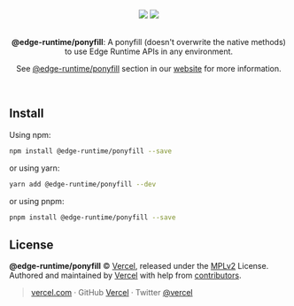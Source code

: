 <div align="center">
  <br>
  <img src="https://user-images.githubusercontent.com/2096101/235130063-e561514e-1f66-4ff6-9034-70dbf7ca3260.png#gh-dark-mode-only">
  <img src="https://user-images.githubusercontent.com/2096101/235127419-ac6fe609-d0cd-4339-a593-c48305a83823.png#gh-light-mode-only">
  <br>
  <br>
  <p align="center"><strong>@edge-runtime/ponyfill</strong>: A ponyfill (doesn't overwrite the native methods) to use Edge Runtime APIs in any environment.</p>
  <p align="center">See <a href="https://edge-runtime.vercel.app/packages/ponyfill" target='_blank' rel='noopener noreferrer'>@edge-runtime/ponyfill</a> section in our <a href="https://edge-runtime.vercel.app/" target='_blank' rel='noopener noreferrer'>website</a> for more information.</p>
  <br>
</div>

## Install

Using npm:

```sh
npm install @edge-runtime/ponyfill --save
```

or using yarn:

```sh
yarn add @edge-runtime/ponyfill --dev
```

or using pnpm:

```sh
pnpm install @edge-runtime/ponyfill --save
```

## License

**@edge-runtime/ponyfill** © [Vercel](https://vercel.com), released under the [MPLv2](https://github.com/vercel/edge-runtime/blob/main/LICENSE.md) License.<br>
Authored and maintained by [Vercel](https://vercel.com) with help from [contributors](https://github.com/vercel/edge-runtime/contributors).

> [vercel.com](https://vercel.com) · GitHub [Vercel](https://github.com/vercel) · Twitter [@vercel](https://twitter.com/vercel)
